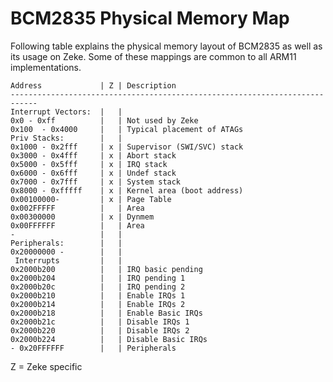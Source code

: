 BCM2835 Physical Memory Map
===========================

Following table explains the physical memory layout of BCM2835 as well as its
usage on Zeke. Some of these mappings are common to all ARM11 implementations.

    Address             | Z | Description
    ----------------------------------------------------------------------------
    Interrupt Vectors:  |   |
    0x0 - 0xff          |   | Not used by Zeke
    0x100  - 0x4000     |   | Typical placement of ATAGs
    Priv Stacks:        |   |
    0x1000 - 0x2fff     | x | Supervisor (SWI/SVC) stack
    0x3000 - 0x4fff     | x | Abort stack
    0x5000 - 0x5fff     | x | IRQ stack
    0x6000 - 0x6fff     | x | Undef stack
    0x7000 - 0x7fff     | x | System stack
    0x8000 - 0xfffff    | x | Kernel area (boot address)
    0x00100000-         | x | Page Table
    0x002FFFFF          |   | Area
    0x00300000          | x | Dynmem
    0x00FFFFFF          |   | Area
    -                   |   |
    Peripherals:        |   |
    0x20000000 -        |   |
     Interrupts         |   |
    0x2000b200          |   | IRQ basic pending
    0x2000b204          |   | IRQ pending 1
    0x2000b20c          |   | IRQ pending 2
    0x2000b210          |   | Enable IRQs 1
    0x2000b214          |   | Enable IRQs 2
    0x2000b218          |   | Enable Basic IRQs
    0x2000b21c          |   | Disable IRQs 1
    0x2000b220          |   | Disable IRQs 2
    0x2000b224          |   | Disable Basic IRQs
    - 0x20FFFFFF        |   | Peripherals

Z = Zeke specific
